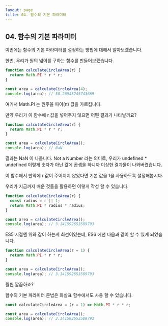 ```yaml
---
layout: page
title: 04. 함수의 기본 파라미터
---
```


## 04. 함수의 기본 파라미터

이번에는 함수의 기본 파라미터를 설정하는 방법에 대해서 알아보겠습니다. 

한번, 우리가 원의 넓이를 구하는 함수를 만들어보겠습니다.

```javascript
function calculateCircleArea(r) {
  return Math.PI * r * r;
}

const area = calculateCircleArea(4);
console.log(area); // 50.26548245743669
```

여기서 Math.PI 는 원주율 파이(π) 값을 가르킵니다.

만약 우리가 이 함수에 r  값을 넣어주지 않으면 어떤 결과가 나타날까요?

```javascript
function calculateCircleArea(r) {
  return Math.PI * r * r;
}

const area = calculateCircleArea();
console.log(area); // NaN
```

결과는 NaN 이 나옵니다. Not a Number 라는 의미로, 우리가 undefined * undefined 이렇게 숫자가 아닌 값에 곱셈을 하니까 이상한 결과물이 나와버렸습니다.

이 함수에서 만약에 r 값이 주어지지 않았다면 기본 값을 1을 사용하도록 설정해봅시다.

우리가 지금까지 배운 것들을 활용하면 이렇게 작성 할 수 있습니다.

```javascript
function calculateCircleArea(r) {
  const radius = r || 1;
  return Math.PI * radius * radius;
}

const area = calculateCircleArea();
console.log(area); // 3.141592653589793
```

ES5 시절엔 위와 같이 하는게 최선이였는데, ES6 에선 다음과 같이 할 수 있게 되었습니다.

```javascript
function calculateCircleArea(r = 1) {
  return Math.PI * r * r;
}

const area = calculateCircleArea();
console.log(area); // 3.141592653589793
```

훨씬 깔끔하죠?

함수의 기본 파라미터 문법은 화살표 함수에서도 사용 할 수 있습니다.

```javascript
const calculateCircleArea = (r = 1) => Math.PI * r * r;

const area = calculateCircleArea();
console.log(area); // 3.141592653589793
```

